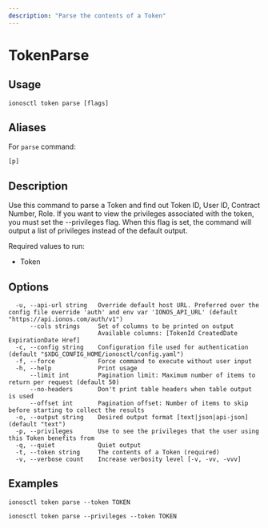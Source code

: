 ```yaml
---
description: "Parse the contents of a Token"
---
```


# TokenParse

## Usage

```text
ionosctl token parse [flags]
```

## Aliases

For `parse` command:

```text
[p]
```

## Description

Use this command to parse a Token and find out Token ID, User ID, Contract Number, Role.
If you want to view the privileges associated with the token, you must set the --privileges flag. When this flag is set, the command will output a list of privileges instead of the default output.

Required values to run:

* Token

## Options

```text
  -u, --api-url string   Override default host URL. Preferred over the config file override 'auth' and env var 'IONOS_API_URL' (default "https://api.ionos.com/auth/v1")
      --cols strings     Set of columns to be printed on output 
                         Available columns: [TokenId CreatedDate ExpirationDate Href]
  -c, --config string    Configuration file used for authentication (default "$XDG_CONFIG_HOME/ionosctl/config.yaml")
  -f, --force            Force command to execute without user input
  -h, --help             Print usage
      --limit int        Pagination limit: Maximum number of items to return per request (default 50)
      --no-headers       Don't print table headers when table output is used
      --offset int       Pagination offset: Number of items to skip before starting to collect the results
  -o, --output string    Desired output format [text|json|api-json] (default "text")
  -p, --privileges       Use to see the privileges that the user using this Token benefits from
  -q, --quiet            Quiet output
  -t, --token string     The contents of a Token (required)
  -v, --verbose count    Increase verbosity level [-v, -vv, -vvv]
```

## Examples

```text
ionosctl token parse --token TOKEN

ionosctl token parse --privileges --token TOKEN
```

